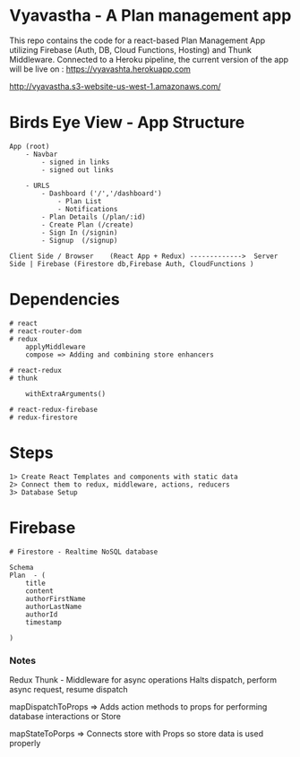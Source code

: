 # Vyavastha - A Plan management app

This repo contains the code for a react-based Plan Management App utilizing Firebase (Auth, DB, Cloud Functions, Hosting) and Thunk Middleware. Connected to a Heroku pipeline, the current version of the app will be live on : https://vyavashta.herokuapp.com

http://vyavastha.s3-website-us-west-1.amazonaws.com/


# Birds Eye View - App Structure

    App (root)
        - Navbar
            - signed in links
            - signed out links

        - URLS 
            - Dashboard ('/','/dashboard')
                - Plan List
                - Notifications
            - Plan Details (/plan/:id)
            - Create Plan (/create)
            - Sign In (/signin)
            - Signup  (/signup)

    Client Side / Browser    (React App + Redux) ------------->  Server Side | Firebase (Firestore db,Firebase Auth, CloudFunctions )


# Dependencies
    # react
    # react-router-dom
    # redux 
        applyMiddleware
        compose => Adding and combining store enhancers 

    # react-redux
    # thunk 
        
        withExtraArguments()

    # react-redux-firebase
    # redux-firestore
    

# Steps
    1> Create React Templates and components with static data
    2> Connect them to redux, middleware, actions, reducers
    3> Database Setup

#  Firebase
    
    
    # Firestore - Realtime NoSQL database

    Schema
    Plan  - (
        title
        content
        authorFirstName
        authorLastName
        authorId
        timestamp

    )

### Notes
Redux Thunk - Middleware for async operations 
Halts dispatch, 
perform async request, 
resume dispatch

mapDispatchToProps => Adds action methods to props for performing database interactions or Store

mapStateToPorps => Connects store with Props so store data is used properly
